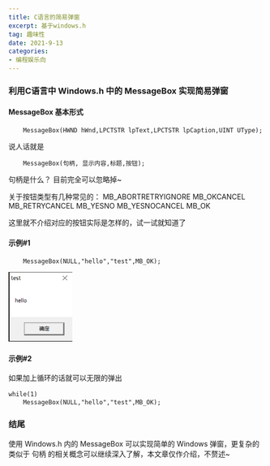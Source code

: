 ```yaml
---
title: C语言的简易弹窗
excerpt: 基于windows.h
tag: 趣味性
date: 2021-9-13
categories: 
- 编程娱乐向
---
```


### 利用C语言中 Windows.h 中的 MessageBox 实现简易弹窗

#### MessageBox 基本形式
```
    MessageBox(HWND hWnd,LPCTSTR lpText,LPCTSTR lpCaption,UINT UType);
```
说人话就是
```
    MessageBox(句柄, 显示内容,标题,按钮);
```
句柄是什么？
目前完全可以忽略掉~

关于按钮类型有几种常见的：
MB_ABORTRETRYIGNORE
MB_OKCANCEL
MB_RETRYCANCEL
MB_YESNO
MB_YESNOCANCEL
MB_OK

这里就不介绍对应的按钮实际是怎样的，试一试就知道了

#### 示例#1
```
    MessageBox(NULL,"hello","test",MB_OK);
```

<img src="/img/13-1.png" width="25%" height="25%">

#### 示例#2

如果加上循环的话就可以无限的弹出
```
while(1)
	MessageBox(NULL,"hello","test",MB_OK);
```

### 结尾
使用 Windows.h 内的 MessageBox 可以实现简单的 Windows 弹窗，更复杂的类似于 句柄 的相关概念可以继续深入了解，本文章仅作介绍，不赘述~